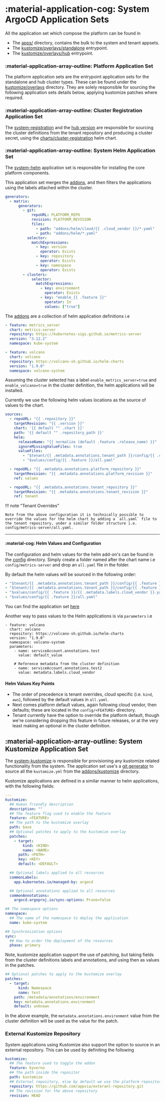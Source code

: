 # :material-application-cog: System ArgoCD Application Sets

All the application set which compose the platform can be found in

- The [apps/](https://github.com/appvia/kubernetes-platform/tree/main/apps) directory, contains the bulk to the system and tenant appsets.
- The [kustomize/overlays/standalone](https://github.com/appvia/kubernetes-platform/tree/main/kustomize/overlays/standalone) entrypoint.
- The [kustomize/overlays/hub](https://github.com/appvia/kubernetes-platform/tree/main/kustomize/overlays/hub) entrypoint.

### :material-application-array-outline: Platform Application Set

The platform application sets are the entrypoint application sets for the standalone and hub cluster types. These can be found under the [kustomize/overlays](https://github.com/appvia/kubernetes-platform/tree/main/kustomize/overlays) directory. They are solely responsible for sourcing the following application sets details below, applying kustomize patches where required.

### :material-application-array-outline: Cluster Registration Application Set

The [system-registration](https://github.com/appvia/kubernetes-platform/tree/main/apps/registration/standalone) and the [hub version](https://github.com/gambol99/kubernetes-platform/tree/main/apps/registration/hub) are responsible for sourcing the cluster definitions from the tenant repository and producing a cluster secret, using the [charts/cluster-registration](https://github.com/gambol99/kubernetes-platform/tree/main/charts/cluster-registration) helm chart.

### :material-application-array-outline: System Helm Application Set

The [system-helm](https://github.com/appvia/kubernetes-platform/tree/main/apps/system/system-helm.yaml) application set is responsible for installing the core platform components.

This application set merges the [addons](https://github.com/appvia/kubernetes-platform/tree/main/addons), and then filters the applications using the labels attached within the cluster.

```yaml
generators:
  - matrix:
      generators:
        - git:
            repoURL: PLATFORM_REPO
            revision: PLATFORM_REVISION
            files:
              - path: "addons/helm/cloud/{{ .cloud_vendor }}/*.yaml"
              - path: "addons/helm/*.yaml"
          selector:
            matchExpressions:
              - key: version
                operator: Exists
              - key: repository
                operator: Exists
              - key: namespace
                operator: Exists
        - clusters:
            selector:
              matchExpressions:
                - key: environment
                  operator: Exists
                - key: "enable_{{ .feature }}"
                  operator: In
                  values: ["true"]
```

The [addons](https://github.com/appvia/kubernetes-platform/tree/main/addons) are a collection of helm application definitions i.e

```YAML
- feature: metrics_server
  chart: metrics-server
  repository: https://kubernetes-sigs.github.io/metrics-server
  version: "3.12.2"
  namespace: kube-system

- feature: volcano
  chart: volcano
  repository: https://volcano-sh.github.io/helm-charts
  version: "1.9.0"
  namespace: volcano-system
```

Assuming the cluster selected has a label `enable_metrics_server=true` and `enable_volcano=true` in the cluster definition, the helm applications will be installed.

Currently we use the following helm values locations as the source of values to the chart.

```YAML
sources:
  - repoURL: "{{ .repository }}"
    targetRevision: "{{ .version }}"
    chart: '{{ default "" .chart }}'
    path: '{{ default "" .repository_path }}'
    helm:
      releaseName: "{{ normalize (default .feature .release_name) }}"
      ignoreMissingValueFiles: true
      valueFiles:
        - "$tenant/{{ .metadata.annotations.tenant_path }}/config/{{ .chart }}/all.yaml"
        - "$values/config/{{ .feature }}/all.yaml"

  - repoURL: "{{ .metadata.annotations.platform_repository }}"
    targetRevision: "{{ .metadata.annotations.platform_revision }}"
    ref: values

  - repoURL: "{{ .metadata.annotations.tenant_repository }}"
    targetRevision: "{{ .metadata.annotations.tenant_revision }}"
    ref: tenant
```

!!! note "Tenant Overrides"

    Note from the above configuration it is technically possible to override the values for the helm chart by adding a `all.yaml` file to the tenant repository, under a similar folder structure i.e. config/metrics-server/all.yaml.

---

#### :material-cog: Helm Values and Configuration

The configuration and helm values for the helm add-on's can be found in the [config](https://github.com/appvia/kubernetes-platform/tree/main/config) directory. Simply create a folder named after the chart name i.e `config/metrics-server` and drop an `all.yaml` file in the folder.

By default the helm values will be sourced in the following order:

```yaml
- "$tenant/{{ .metadata.annotations.tenant_path }}/config/{{ .feature }}/{{ .metadata.labels.cloud_vendor }}.yaml"
- "$tenant/{{ .metadata.annotations.tenant_path }}/config/{{ .feature }}/all.yaml"
- "$values/config/{{ .feature }}/{{ .metadata.labels.cloud_vendor }}.yaml"
- "$values/config/{{ .feature }}/all.yaml"
```

You can find the application set [here](https://github.com/appvia/kubernetes-platform/blob/main/apps/system/system-helm.yaml)

Another way to pass values to the Helm applications is via `parameters` i.e

```
- feature: volcano
  chart: volcano
  repository: https://volcano-sh.github.io/helm-charts
  version: "1.9.0"
  namespace: volcano-system
  parameters:
    - name: serviceAccount.annotations.test
      value: default_value

    # Reference metadata from the cluster definition
    - name: serviceAccount.annotations.test2
      value: metadata.labels.cloud_vendor
```

#### Helm Values Key Points

- The order of precedence is tenant overrides, cloud specific (i.e. `kind`, `aws`), followed by the default values in `all.yaml`.
- Next comes platform default values, again following cloud vendor, then defaults; these are located in the `config/<FEATURE>` directory.
- Tenant currently have the option to override the platform default, though we're considering dropping this feature in future releases, or at the very least making an optional in the cluster definition.

## :material-application-array-outline: System Kustomize Application Set

The [system-kustomize](https://github.com/appvia/kubernetes-platform/blob/main/apps/system/system-kustomize.yaml) is responsible for provisioning any kustomize related functionality from the system. The application set use's a [git generator](https://argo-cd.readthedocs.io/en/stable/operator-manual/applicationset/Generators-Git/) to source all the `kustomize.yml` from the [addons/kustomize](https://github.com/gambol99/kubernetes-platform/tree/main/addons/kustomize) directory.

Kustomize applications are defined in a similar manner to helm applications, with the following fields:

```YAML
---
kustomize:
  ## Human friendly description
  description: ""
  ## The feature flag used to enable the feature
  feature: <FEATURE>
  ## The path to the kustomize overlay
  path: base
  ## Optional patches to apply to the kustomize overlay
  patches:
    - target:
        kind: <KIND>
        name: <NAME>
      path: <PATH>
      key: <KEY>
      default: <DEFAULT>

  ## Optional labels applied to all resources
  commonLabels:
    app.kubernetes.io/managed-by: argocd

  ## Optional annotations applied to all resources
  commonAnnotations:
    argocd.argoproj.io/sync-options: Prune=false

## The namespace options
namespace:
  ## The name of the namespace to deploy the application
  name: kube-system

## Synchronization options
sync:
  ## How to order the deployment of the resources
  phase: primary
```

Note, kustomize application support the use of patching, but taking fields from the cluster definitions labels and annotations, and using then as values in the patches.

```yaml
## Optional patches to apply to the kustomize overlay
patches:
  - target:
      kind: Namespace
      name: test
    path: /metadata/annotations/environment
    key: metadata.annotations.environment
    default: unknown
```

In the above example, the `metadata.annotations.environment` value from the cluster definition will be used as the value for the patch.

### External Kustomize Repository

System applications using Kustomize also support the option to source in an external repository. This can be used by definiting the following

```yaml
kustomize:
  ## The feature used to toggle the addon
  feature: kyverno
  ## The path inside the repositor
  path: kustomize
  ## External repository, else by default we use the platform repository and revision
  repository: https://github.com/appvia/exteranl-repository.git
  ## The revision for the above repository
  revision: HEAD
```
